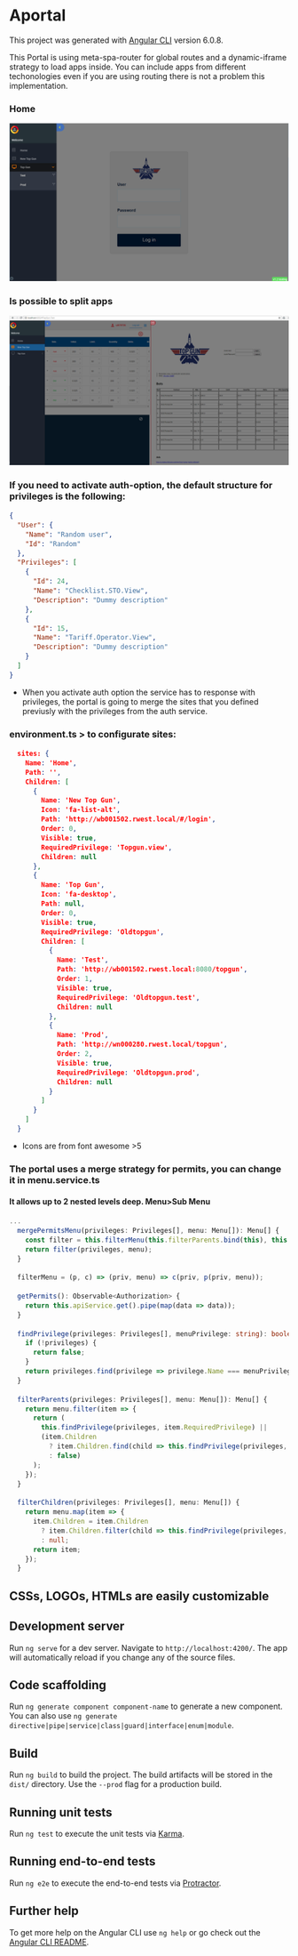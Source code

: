 # Aportal

This project was generated with [Angular CLI](https://github.com/angular/angular-cli) version 6.0.8.

This Portal is using meta-spa-router for global routes and a dynamic-iframe strategy to load apps inside. You can include apps from different techonologies even if you are using routing there is not a problem this implementation.

### Home 
![picture](c1.PNG?raw=true 'Home')

### Is possible to split apps

![picture](c2.PNG?raw=true 'Split')


### If you need to activate auth-option, the default structure for privileges is the following:

```json
{
  "User": {
    "Name": "Random user",
    "Id": "Random"
  },
  "Privileges": [
    {
      "Id": 24,
      "Name": "Checklist.STO.View",
      "Description": "Dummy description"
    },
    {
      "Id": 15,
      "Name": "Tariff.Operator.View",
      "Description": "Dummy description"
    }
  ]
}
```
- When you activate auth option the service has to response with privileges, the portal is going to merge the sites that you defined previusly with the privileges from the auth service.
### environment.ts > to configurate sites:



```json
  sites: {
    Name: 'Home',
    Path: '',
    Children: [
      {
        Name: 'New Top Gun',
        Icon: 'fa-list-alt',
        Path: 'http://wb001502.rwest.local/#/login',
        Order: 0,
        Visible: true,
        RequiredPrivilege: 'Topgun.view',
        Children: null
      },
      {
        Name: 'Top Gun',
        Icon: 'fa-desktop',
        Path: null,
        Order: 0,
        Visible: true,
        RequiredPrivilege: 'Oldtopgun',
        Children: [
          {
            Name: 'Test',
            Path: 'http://wb001502.rwest.local:8080/topgun',
            Order: 1,
            Visible: true,
            RequiredPrivilege: 'Oldtopgun.test',
            Children: null
          },
          {
            Name: 'Prod',
            Path: 'http://wn000280.rwest.local/topgun',
            Order: 2,
            Visible: true,
            RequiredPrivilege: 'Oldtopgun.prod',
            Children: null
          }
        ]
      }
    ]
  }

```
- Icons are from font awesome >5

### The portal uses a merge strategy for permits, you can change it in menu.service.ts

#### It allows up to 2 nested levels deep. Menu>Sub Menu

```typescript
...
  mergePermitsMenu(privileges: Privileges[], menu: Menu[]): Menu[] {
    const filter = this.filterMenu(this.filterParents.bind(this), this.filterChildren.bind(this));
    return filter(privileges, menu);
  }

  filterMenu = (p, c) => (priv, menu) => c(priv, p(priv, menu));

  getPermits(): Observable<Authorization> {
    return this.apiService.get().pipe(map(data => data));
  }

  findPrivilege(privileges: Privileges[], menuPrivilege: string): boolean {
    if (!privileges) {
      return false;
    }
    return privileges.find(privilege => privilege.Name === menuPrivilege) ? true : false;
  }

  filterParents(privileges: Privileges[], menu: Menu[]): Menu[] {
    return menu.filter(item => {
      return (
        this.findPrivilege(privileges, item.RequiredPrivilege) ||
        (item.Children
          ? item.Children.find(child => this.findPrivilege(privileges, child.RequiredPrivilege))
          : false)
      );
    });
  }

  filterChildren(privileges: Privileges[], menu: Menu[]) {
    return menu.map(item => {
      item.Children = item.Children
        ? item.Children.filter(child => this.findPrivilege(privileges, child.RequiredPrivilege))
        : null;
      return item;
    });
  }


```

## CSSs, LOGOs, HTMLs are easily customizable

## Development server

Run `ng serve` for a dev server. Navigate to `http://localhost:4200/`. The app will automatically reload if you change any of the source files.

## Code scaffolding

Run `ng generate component component-name` to generate a new component. You can also use `ng generate directive|pipe|service|class|guard|interface|enum|module`.

## Build

Run `ng build` to build the project. The build artifacts will be stored in the `dist/` directory. Use the `--prod` flag for a production build.

## Running unit tests

Run `ng test` to execute the unit tests via [Karma](https://karma-runner.github.io).

## Running end-to-end tests

Run `ng e2e` to execute the end-to-end tests via [Protractor](http://www.protractortest.org/).

## Further help

To get more help on the Angular CLI use `ng help` or go check out the [Angular CLI README](https://github.com/angular/angular-cli/blob/master/README.md).
